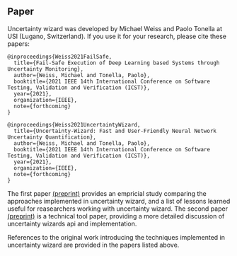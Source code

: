 ## Paper
<!--- Dont forget to update readme.md when changing this paragraph -->
Uncertainty wizard was developed by Michael Weiss and Paolo Tonella at USI (Lugano, Switzerland).
If you use it for your research, please cite these papers:

    @inproceedings{Weiss2021FailSafe,  
      title={Fail-Safe Execution of Deep Learning based Systems through Uncertainty Monitoring},  
      author={Weiss, Michael and Tonella, Paolo},  
      booktitle={2021 IEEE 14th International Conference on Software Testing, Validation and Verification (ICST)},  
      year={2021},  
      organization={IEEE},  
      note={forthcoming}  
    }  

    @inproceedings{Weiss2021UncertaintyWizard,  
      title={Uncertainty-Wizard: Fast and User-Friendly Neural Network Uncertainty Quantification},  
      author={Weiss, Michael and Tonella, Paolo},  
      booktitle={2021 IEEE 14th International Conference on Software Testing, Validation and Verification (ICST)},  
      year={2021},  
      organization={IEEE},  
      note={forthcoming}  
    }  

The first paper [(preprint)](https://arxiv.org/abs/2102.00902) provides 
an empricial study comparing the approaches implemented in uncertainty wizard,
and a list of lessons learned useful for reasearchers working with uncertainty wizard.
The second paper [(preprint)](https://arxiv.org/abs/2101.00982) is a technical tool paper,
 providing a more detailed discussion of uncertainty wizards api and implementation.

References to the original work introducing the techniques implemented 
in uncertainty wizard are provided in the papers listed above.


